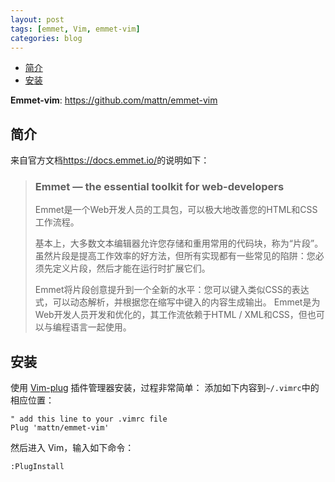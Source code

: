 ```yaml
---
layout: post
tags: [emmet, Vim, emmet-vim]
categories: blog
---
```



<!-- vim-markdown-toc GFM -->

* [简介](#简介)
* [安装](#安装)

<!-- vim-markdown-toc -->

**Emmet-vim**: https://github.com/mattn/emmet-vim

## 简介
来自官方文档<https://docs.emmet.io/>的说明如下：
> ### Emmet — the essential toolkit for web-developers
> 
> Emmet是一个Web开发人员的工具包，可以极大地改善您的HTML和CSS工作流程。
>
> 基本上，大多数文本编辑器允许您存储和重用常用的代码块，称为“片段”。虽然片段是提高工作效率的好方法，但所有实现都有一些常见的陷阱：您必须先定义片段，然后才能在运行时扩展它们。
> 
> Emmet将片段创意提升到一个全新的水平：您可以键入类似CSS的表达式，可以动态解析，并根据您在缩写中键入的内容生成输出。 Emmet是为Web开发人员开发和优化的，其工作流依赖于HTML / XML和CSS，但也可以与编程语言一起使用。

## 安装
使用 [Vim-plug](https://github.com/junegunn/vim-plug) 插件管理器安装，过程非常简单：
添加如下内容到`~/.vimrc`中的相应位置：
```
" add this line to your .vimrc file
Plug 'mattn/emmet-vim'
```

然后进入 Vim，输入如下命令：
```
:PlugInstall
```

